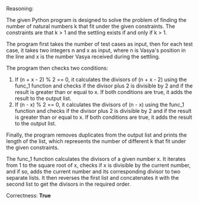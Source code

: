 Reasoning:

The given Python program is designed to solve the problem of finding the number of natural numbers k that fit under the given constraints. The constraints are that k > 1 and the settling exists if and only if k > 1.

The program first takes the number of test cases as input, then for each test case, it takes two integers n and x as input, where n is Vasya's position in the line and x is the number Vasya received during the settling.

The program then checks two conditions:

1.  If (n + x - 2) % 2 == 0, it calculates the divisors of (n + x - 2) using the func_1 function and checks if the divisor plus 2 is divisible by 2 and if the result is greater than or equal to x. If both conditions are true, it adds the result to the output list.
2.  If (n - x) % 2 == 0, it calculates the divisors of (n - x) using the func_1 function and checks if the divisor plus 2 is divisible by 2 and if the result is greater than or equal to x. If both conditions are true, it adds the result to the output list.

Finally, the program removes duplicates from the output list and prints the length of the list, which represents the number of different k that fit under the given constraints.

The func_1 function calculates the divisors of a given number x. It iterates from 1 to the square root of x, checks if x is divisible by the current number, and if so, adds the current number and its corresponding divisor to two separate lists. It then reverses the first list and concatenates it with the second list to get the divisors in the required order.

Correctness: **True**